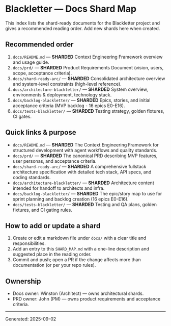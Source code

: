 
# Blackletter — Docs Shard Map

This index lists the shard-ready documents for the Blackletter project and gives a recommended reading order. Add new shards here when created.

## Recommended order

1. `docs/README.md` — **SHARDED** Context Engineering Framework overview and usage guide.
2. `docs/prd/` — **SHARDED** Product Requirements Document (vision, users, scope, acceptance criteria).
3. `docs/shard-ready-arc/` — **SHARDED** Consolidated architecture overview and system-level constraints (high-level reference).
4. `docs/architecture-blackletter/` — **SHARDED** System overview, environments & deployment, technology stack.
5. `docs/backlog-blackletter/` — **SHARDED** Epics, stories, and initial acceptance criteria (MVP backlog - 16 epics E0-E16).
6. `docs/tests-blackletter/` — **SHARDED** Testing strategy, golden fixtures, CI gates.

## Quick links & purpose

- `docs/README.md` — **SHARDED** The Context Engineering Framework for structured development with agent workflows and quality standards.
- `docs/prd/` — **SHARDED** The canonical PRD describing MVP features, user personas, and acceptance criteria.
- `docs/shard-ready-arc/` — **SHARDED** A comprehensive fullstack architecture specification with detailed tech stack, API specs, and coding standards.
- `docs/architecture-blackletter/` — **SHARDED** Architecture content intended for handoff to architects and infra.
- `docs/backlog-blackletter/` — **SHARDED** The epic/story map to use for sprint planning and backlog creation (16 epics E0-E16).
- `docs/tests-blackletter/` — **SHARDED** Testing and QA plans, golden fixtures, and CI gating rules.

## How to add or update a shard

1. Create or edit a markdown file under `docs/` with a clear title and responsibilities.
2. Add an entry to this `SHARD_MAP.md` with a one-line description and suggested place in the reading order.
3. Commit and push; open a PR if the change affects more than documentation (or per your repo rules).

## Ownership

- Docs owner: Winston (Architect) — owns architectural shards.
- PRD owner: John (PM) — owns product requirements and acceptance criteria.

---
Generated: 2025-09-02
